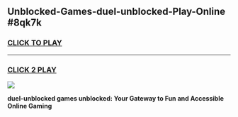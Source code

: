 
## Unblocked-Games-duel-unblocked-Play-Online #8qk7k
<h3>
<a href="https://news.freeplayer.one?title=duel-unblocked&ref=3">CLICK TO PLAY</a></h3>
<hr>

<h3>
<a href="https://news.freeplayer.one?title=duel-unblocked&ref=3">CLICK 2 PLAY</a>
  
</h3>

<a href="https://news.freeplayer.one?title=duel-unblocked&ref=3"><img src="https://clearcache.store/games.png"></a>


**duel-unblocked games unblocked: Your Gateway to Fun and Accessible Online Gaming**

